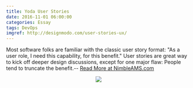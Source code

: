 ```yaml
---
title: Yoda User Stories
date: 2016-11-01 06:00:00
categories: Essay
tags: DevOps
imgref: http://designmodo.com/user-stories-ux/
---
```

Most software folks are familiar with the classic user story format: "As a user role, I need this capability, for this benefit." User stories are great way to kick off deeper design discussions, except for one major flaw: People tend to truncate the benefit.-- [Read More at NimbleAMS.com](http://www.nimbleams.com/blog/2016/11/1/yoda-user-stories/)
<div align="center"><img style="max-width: 50%; max-height: 50%;" src="http://designmodo.com/wp-content/uploads/2015/10/user-stories-ux.jpg"/></div>